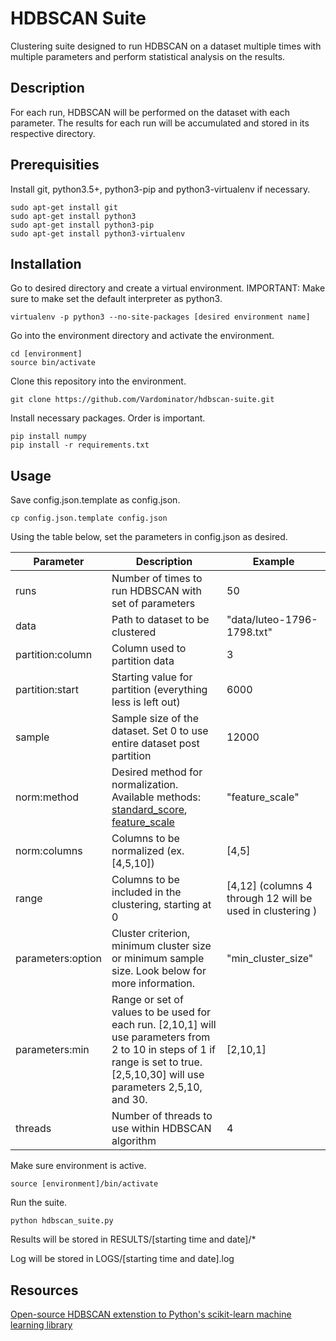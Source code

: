 # HDBSCAN Suite
Clustering suite designed to run HDBSCAN on a dataset multiple times with multiple parameters and perform statistical analysis on the results.

## Description
For each run, HDBSCAN will be performed on the dataset with each parameter. The results for each run will be accumulated and stored in its respective directory.

## Prerequisities
Install git, python3.5+, python3-pip and python3-virtualenv if necessary.
```
sudo apt-get install git
sudo apt-get install python3
sudo apt-get install python3-pip
sudo apt-get install python3-virtualenv
```

## Installation
Go to desired directory and create a virtual environment.
IMPORTANT: Make sure to make set the default interpreter as python3.
```
virtualenv -p python3 --no-site-packages [desired environment name]
```
Go into the environment directory and activate the environment.
```
cd [environment]
source bin/activate
```
Clone this repository into the environment.
```
git clone https://github.com/Vardominator/hdbscan-suite.git
```
Install necessary packages. Order is important.
```
pip install numpy
pip install -r requirements.txt
```

## Usage
Save config.json.template as config.json.
```
cp config.json.template config.json
```
Using the table below, set the parameters in config.json as desired.

| Parameter | Description | Example |
| --------- | ----------- | --------
| runs | Number of times to run HDBSCAN with set of parameters | 50 |
| data | Path to dataset to be clustered | "data/luteo-1796-1798.txt" |
| partition:column | Column used to partition data | 3 |
| partition:start | Starting value for partition (everything less is left out) | 6000 |
| sample | Sample size of the dataset. Set 0 to use entire dataset post partition | 12000 |
| norm:method | Desired method for normalization. Available methods: [standard_score](https://en.wikipedia.org/wiki/Standard_score), [feature_scale](https://en.wikipedia.org/wiki/Feature_scaling) | "feature_scale" |
| norm:columns | Columns to be normalized (ex. [4,5,10]) | [4,5] |
| range | Columns to be included in the clustering, starting at 0 | [4,12] (columns 4 through 12 will be used in clustering ) | parameters:range | Whether or the set of desired parameters are a range. Set to false if running with individual values | true |
| parameters:option | Cluster criterion, minimum cluster size or minimum sample size. Look below for more information. | "min_cluster_size" |
| parameters:min | Range or set of values to be used for each run. [2,10,1] will use parameters from 2 to 10 in steps of 1 if  range is set to true. [2,5,10,30] will use parameters 2,5,10, and 30. | [2,10,1] |
| threads | Number of threads to use within HDBSCAN algorithm | 4 |

Make sure environment is active.
```
source [environment]/bin/activate
```

Run the suite.
```
python hdbscan_suite.py
```

Results will be stored in RESULTS/[starting time and date]/*

Log will be stored in LOGS/[starting time and date].log

## Resources
[Open-source HDBSCAN extenstion to Python's scikit-learn machine learning library](https://github.com/scikit-learn-contrib/hdbscan)
